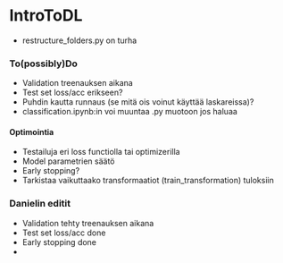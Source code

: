 # IntroToDL

- restructure_folders.py on turha

### To(possibly)Do
- Validation treenauksen aikana
- Test set loss/acc erikseen?
- Puhdin kautta runnaus (se mitä ois voinut käyttää laskareissa)?
- classification.ipynb:in voi muuntaa .py muotoon jos haluaa

#### Optimointia
- Testailuja eri loss functiolla tai optimizerilla
- Model parametrien säätö
- Early stopping?
- Tarkistaa vaikuttaako transformaatiot (train_transformation) tuloksiin

### Danielin editit
- Validation tehty treenauksen aikana
- Test set loss/acc done
- Early stopping done
- 